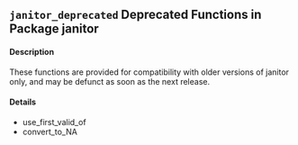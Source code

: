 
## ``janitor_deprecated`` Deprecated Functions in Package janitor

#### Description
These functions are provided for compatibility with older versions of janitor only, and may be
defunct as soon as the next release.

#### Details
* use_first_valid_of
* convert_to_NA

